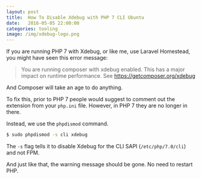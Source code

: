 ```yaml
---
layout: post
title:  How To Disable Xdebug with PHP 7 CLI Ubuntu
date:   2016-05-05 22:00:00
categories: tooling
image: /img/xdebug-logo.png
---
```

If you are running PHP 7 with Xdebug, or like me, use Laravel Homestead, you
might have seen this error message:

> You are running composer with xdebug enabled. This has a major impact on
runtime performance. See https://getcomposer.org/xdebug

And Composer will take an age to do anything.

To fix this, prior to PHP 7 people would suggest to comment out the extension
from your `php.ini` file. However, in PHP 7 they are no longer in there.

Instead, we use the `phpdismod` command.

```bash
$ sudo phpdismod -s cli xdebug
```

The `-s` flag tells it to disable Xdebug for the CLI SAPI (`/etc/php/7.0/cli`)
and not FPM.

And just like that, the warning message should be gone. No need to restart PHP.